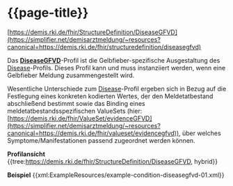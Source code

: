 # {{page-title}}
[https://demis.rki.de/fhir/StructureDefinition/DiseaseGFVD](https://simplifier.net/demisarztmeldung/~resources?canonical=https://demis.rki.de/fhir/structuredefinition/diseasegfvd)

Das **[DiseaseGFVD]((https://simplifier.net/demisarztmeldung/~resources?canonical=https://demis.rki.de/fhir/structuredefinition/diseasegfvd))**-Profil ist die Gelbfieber-spezifische Ausgestaltung des [Disease](https://simplifier.net/demisarztmeldung/~resources?canonical=https://demis.rki.de/fhir/structuredefinition/disease)-Profils. Dieses Profil kann und muss instanziiert werden, wenn eine Gelbfieber Meldung zusammengestellt wird.

Wesentliche Unterschiede zum [Disease](https://simplifier.net/demisarztmeldung/~resources?canonical=https://demis.rki.de/fhir/structuredefinition/disease)-Profil ergeben sich in Bezug auf die Festlegung eines konkreten kodierten Wertes, der den Meldetatbestand abschließend bestimmt sowie das Binding eines meldetatbestandsspezifischen ValueSets (hier: [https://demis.rki.de/fhir/ValueSet/evidenceGFVD](https://simplifier.net/demisarztmeldung/~resources?canonical=https://demis.rki.de/fhir/valueset/evidencegfvd)), über welches Symptome/Manifestationen passend zugeordnet werden können.

**Profilansicht**
{{tree:https://demis.rki.de/fhir/StructureDefinition/DiseaseGFVD, hybrid}}

**Beispiel**
{{xml:ExampleResources/example-condition-diseasegfvd-01.xml}}
